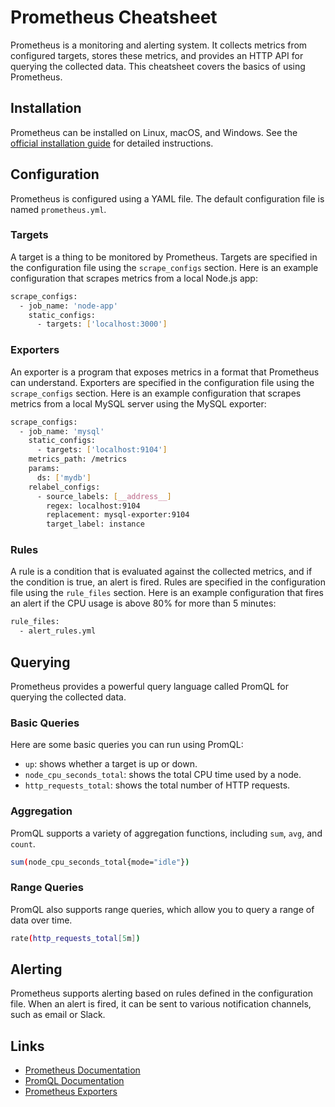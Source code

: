 # Prometheus Cheatsheet

Prometheus is a monitoring and alerting system. It collects metrics from configured targets, stores these metrics, and provides an HTTP API for querying the collected data. This cheatsheet covers the basics of using Prometheus.

## Installation

Prometheus can be installed on Linux, macOS, and Windows. See the [official installation guide](https://prometheus.io/docs/prometheus/latest/installation/) for detailed instructions.

## Configuration

Prometheus is configured using a YAML file. The default configuration file is named `prometheus.yml`.

### Targets

A target is a thing to be monitored by Prometheus. Targets are specified in the configuration file using the `scrape_configs` section. Here is an example configuration that scrapes metrics from a local Node.js app:

```bash
scrape_configs:
  - job_name: 'node-app'
    static_configs:
      - targets: ['localhost:3000']
```

### Exporters

An exporter is a program that exposes metrics in a format that Prometheus can understand. Exporters are specified in the configuration file using the `scrape_configs` section. Here is an example configuration that scrapes metrics from a local MySQL server using the MySQL exporter:

```bash
scrape_configs:
  - job_name: 'mysql'
    static_configs:
      - targets: ['localhost:9104']
    metrics_path: /metrics
    params:
      ds: ['mydb']
    relabel_configs:
      - source_labels: [__address__]
        regex: localhost:9104
        replacement: mysql-exporter:9104
        target_label: instance
```

### Rules

A rule is a condition that is evaluated against the collected metrics, and if the condition is true, an alert is fired. Rules are specified in the configuration file using the `rule_files` section. Here is an example configuration that fires an alert if the CPU usage is above 80% for more than 5 minutes:

```bash
rule_files:
  - alert_rules.yml
```

## Querying

Prometheus provides a powerful query language called PromQL for querying the collected data.

### Basic Queries

Here are some basic queries you can run using PromQL:

- `up`: shows whether a target is up or down.
- `node_cpu_seconds_total`: shows the total CPU time used by a node.
- `http_requests_total`: shows the total number of HTTP requests.

### Aggregation

PromQL supports a variety of aggregation functions, including `sum`, `avg`, and `count`.

```bash
sum(node_cpu_seconds_total{mode="idle"})
```

### Range Queries

PromQL also supports range queries, which allow you to query a range of data over time.

```bash
rate(http_requests_total[5m])
```

## Alerting

Prometheus supports alerting based on rules defined in the configuration file. When an alert is fired, it can be sent to various notification channels, such as email or Slack.

## Links

- [Prometheus Documentation](https://prometheus.io/docs/)
- [PromQL Documentation](https://prometheus.io/docs/prometheus/latest/querying/basics/)
- [Prometheus Exporters](https://prometheus.io/docs/instrumenting/exporters/)
